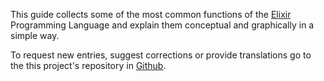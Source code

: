 This guide collects some of the most common functions of the [Elixir] Programming
Language and explain them conceptual and graphically in a simple way.

To request new entries, suggest corrections or provide translations go to the
this project's repository in [Github].

[Elixir]: https://elixir-lang.org/
[Github]: https://github.com/superruzafa/visual-elixir-reference
